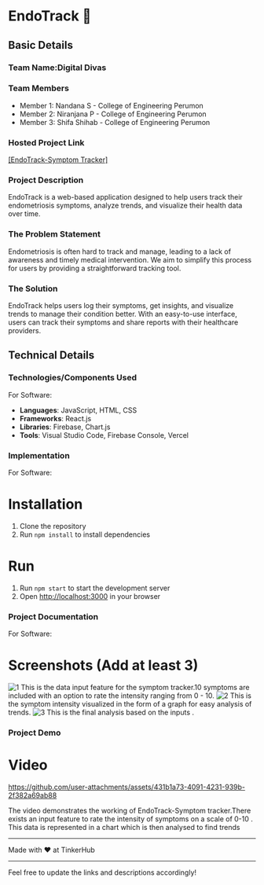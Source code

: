 

# EndoTrack 🎯

## Basic Details
### Team Name:Digital Divas

### Team Members
- Member 1: Nandana S - College of Engineering Perumon
- Member 2: Niranjana P - College of Engineering Perumon
- Member 3: Shifa Shihab - College of Engineering Perumon

### Hosted Project Link
[[EndoTrack-Symptom Tracker]](https://endo-track.vercel.app/)

### Project Description
EndoTrack is a web-based application designed to help users track their endometriosis symptoms, analyze trends, and visualize their health data over time.

### The Problem Statement
Endometriosis is often hard to track and manage, leading to a lack of awareness and timely medical intervention. We aim to simplify this process for users by providing a straightforward tracking tool.

### The Solution
EndoTrack helps users log their symptoms, get insights, and visualize trends to manage their condition better. With an easy-to-use interface, users can track their symptoms and share reports with their healthcare providers.

## Technical Details
### Technologies/Components Used
For Software:
- **Languages**: JavaScript, HTML, CSS
- **Frameworks**: React.js
- **Libraries**: Firebase, Chart.js
- **Tools**: Visual Studio Code, Firebase Console, Vercel

### Implementation
For Software:
# Installation
1. Clone the repository
2. Run `npm install` to install dependencies

# Run
1. Run `npm start` to start the development server
2. Open [http://localhost:3000](http://localhost:3000) in your browser

### Project Documentation
For Software:

# Screenshots (Add at least 3)
![1](https://github.com/user-attachments/assets/f99ea077-ba59-45e0-9d7a-0751cc8d8082)
This is the data input feature for the symptom tracker.10 symptoms are included with an option to rate the intensity ranging from 0 - 10.
![2](https://github.com/user-attachments/assets/5cf1a5a1-33f8-48a2-8021-1761dcc79e20)
This is the symptom intensity visualized in the form of a graph for easy analysis of trends.
![3](https://github.com/user-attachments/assets/f9ce4435-0284-4bcc-afc7-9fb4925a5353)
This is the final analysis based on the inputs .
### Project Demo
# Video


https://github.com/user-attachments/assets/431b1a73-4091-4231-939b-2f382a69ab88


The video demonstrates the working of EndoTrack-Symptom tracker.There exists an input feature to rate the intensity of symptoms on a scale of 0-10 . This data is represented in a chart which is then  analysed to find trends

---
Made with ❤ at TinkerHub

---

Feel free to update the links and descriptions accordingly!
